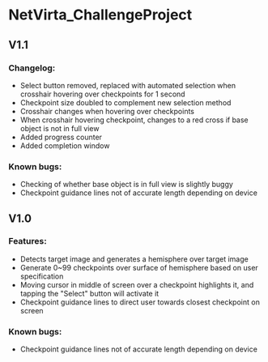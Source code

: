 # NetVirta_ChallengeProject

## V1.1
### Changelog:
- Select button removed, replaced with automated selection when crosshair hovering over checkpoints for 1 second
- Checkpoint size doubled to complement new selection method
- Crosshair changes when hovering over checkpoints
- When crosshair hovering checkpoint, changes to a red cross if base object is not in full view
- Added progress counter
- Added completion window

### Known bugs:
- Checking of whether base object is in full view is slightly buggy
- Checkpoint guidance lines not of accurate length depending on device

## V1.0
### Features:
- Detects target image and generates a hemisphere over target image
- Generate 0~99 checkpoints over surface of hemisphere based on user specification
- Moving cursor in middle of screen over a checkpoint highlights it, and tapping the "Select" button will activate it
- Checkpoint guidance lines to direct user towards closest checkpoint on screen

### Known bugs:
- Checkpoint guidance lines not of accurate length depending on device

